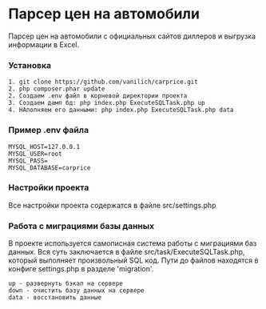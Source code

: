 # Парсер цен на автомобили

Парсер цен на автомобили с официальных сайтов диллеров и выгрузка информации в Excel.

### Установка

```
1. git clone https://github.com/vanilich/carprice.git
2. php composer.phar update
2. Создаем .env файл в корневой директории проекта
3. Создаем дамп бд: php index.php ExecuteSQLTask.php up
4. НАполняем его данными: php index.php ExecuteSQLTask.php data
```

### Пример .env файла

```
MYSQL_HOST=127.0.0.1
MYSQL_USER=root
MYSQL_PASS=
MYSQL_DATABASE=carprice
```

### Настройки проекта

Все настройки проекта содержатся в файле src/settings.php

### Работа с миграциями базы данных

В проекте используется самописная система работы с миграциями баз данных. 
Вся суть заключается в файле src/task/ExecuteSQLTask.php, который выполняет произвольный SQL код. Пути до файлов находятся в конфиге settings.php в разделе 'migration'.

```
up - развернуть бэкап на сервере
down - очистить базу данных на сервере
data - восстановить данные
```